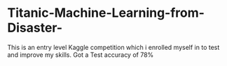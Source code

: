 # Titanic-Machine-Learning-from-Disaster-
This is an entry level Kaggle competition which i enrolled myself in to test and improve my skills. 
Got a Test accuracy of 78%
